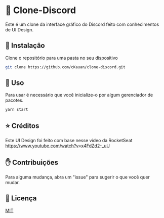 # :rocket: Clone-Discord

Este é um clone da interface gráfico do Discord feito com conhecimentos de UI Design.

## :closed_book: Instalação

Clone o repositório para uma pasta no seu dispositivo

```bash
git clone https://github.com/cKauan/clone-discord.git
```

## :green_book: Uso
Para usar é necessário que você inicialize-o por algum gerenciador de pacotes.

```yarn start```

## :star: Créditos
Este UI Design foi feito com base nesse vídeo da RocketSeat<br>
https://www.youtube.com/watch?v=x4FdZd2-_uU

## :raised_hand: Contribuições
Para alguma mudança, abra um "issue" para sugerir o que você quer mudar.

## :scroll: Licença
[MIT](https://choosealicense.com/licenses/mit/)
